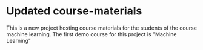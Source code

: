 # Updated course-materials
This is a new project hosting course materials for the students of the course machine learning.
The first demo course for this project is "Machine Learning"

